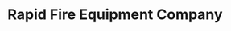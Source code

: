 ---
title: "Rapid Fire Equipment Company"
url: /zanesville/rapid-fire-equipment-company/
shop: Baustoffe
---